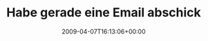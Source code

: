 ---
retweeted: false
source: <a href="http://twitter.com" rel="nofollow">Twitter Web Client</a>
entities:
  hashtags:
  - text: feierabend
    indices:
    - '71'
    - '82'
  - text: shortcuts
    indices:
    - '83'
    - '93'
  - text: tata
    indices:
    - '94'
    - '99'
  symbols: []
  user_mentions: []
  urls: []
display_text_range:
- '0'
- '99'
favorite_count: '0'
id_str: '1470392786'
truncated: false
retweet_count: '0'
id: '1470392786'
created_at: Tue Apr 07 16:13:06 +0000 2009
favorited: false
full_text: 'Habe gerade eine Email abschicken und hab sie stattdessen ausgedruckt.
  #feierabend #shortcuts #tata'
lang: de
tags:
- feierabend
- shortcuts
- tata
- pesos:twitter
date: '2009-04-07T16:13:06+00:00'
src: https://twitter.com/bascht/status/1470392786
original_url: https://twitter.com/bascht/status/1470392786
type: twitter_tweet
text: 'Habe gerade eine Email abschicken und hab sie stattdessen ausgedruckt. #feierabend
  #shortcuts #tata'
title: Habe gerade eine Email abschick

---